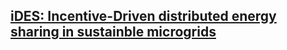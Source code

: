## [iDES: Incentive-Driven distributed energy sharing in sustainble microgrids](http://www-users.cs.umn.edu/~yugu/paper/iDES%20Incentive-Driven%20Distributed%20Energy%20Sharing%20in%20Sustainable%20Microgrids.pdf)
